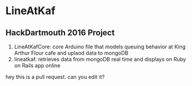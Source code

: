 # LineAtKaf

## HackDartmouth 2016 Project
1. LineAtKafCore: core Arduino file that models queuing behavior at King Arthur Flour cafe and uplaod data to mongoDB
2. lineatkaf: retrieves data from mongoDB real time and displays on Ruby on Rails app online

hey this is a pull request. can you edit it?
